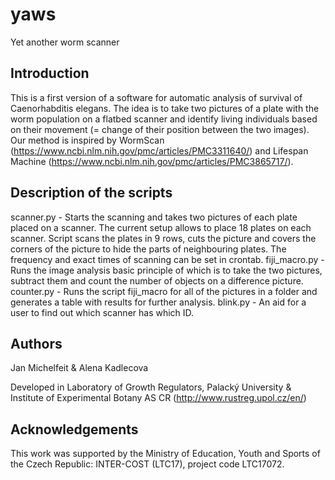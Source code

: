 # yaws
Yet another worm scanner

## Introduction
This is a first version of a software for automatic analysis of survival of Caenorhabditis elegans. The idea is to take two pictures of a plate with the worm population on a flatbed scanner and identify living individuals based on their movement (= change of their position between the two images). Our method is inspired by WormScan (<https://www.ncbi.nlm.nih.gov/pmc/articles/PMC3311640/>) and Lifespan Machine (<https://www.ncbi.nlm.nih.gov/pmc/articles/PMC3865717/>).

## Description of the scripts
scanner.py - Starts the scanning and takes two pictures of each plate placed on a scanner. The current setup allows to place 18 plates on each scanner. Script scans the plates in 9 rows, cuts the picture and covers the corners of the picture to hide the parts of neighbouring plates. The frequency and exact times of scanning can be set in crontab.
fiji_macro.py - Runs the image analysis basic principle of which is to take the two pictures, subtract them and count the number of objects on a difference picture.
counter.py - Runs the script fiji_macro for all of the pictures in a folder and generates a table with results for further analysis.
blink.py - An aid for a user to find out which scanner has which ID.

## Authors
Jan Michelfeit & Alena Kadlecova

Developed in Laboratory of Growth Regulators, Palacký University & Institute of Experimental Botany AS CR (<http://www.rustreg.upol.cz/en/>)

## Acknowledgements
This work was supported by the Ministry of Education, Youth and Sports of the Czech Republic: INTER-COST (LTC17), project code LTC17072.

